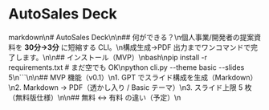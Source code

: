 # AutoSales Deck
markdown\n# AutoSales Deck\n\n## 何ができる？\n個人事業/開発者の提案資料を **30分→3分** に短縮する CLI。\n構成生成→PDF 出力までワンコマンドで完了します。\n\n## インストール（MVP）\nbash\npip install -r requirements.txt # まだ空でも OK\npython cli.py --theme basic --slides 5\n```\n\n## MVP 機能（v0.1）\n1. GPT でスライド構成を生成（Markdown）\n2. Markdown → PDF（透かし入り / Basic テーマ）\n3. スライド上限 5 枚（無料版仕様）\n\n## 無料 ↔ 有料 の違い（予定）\n